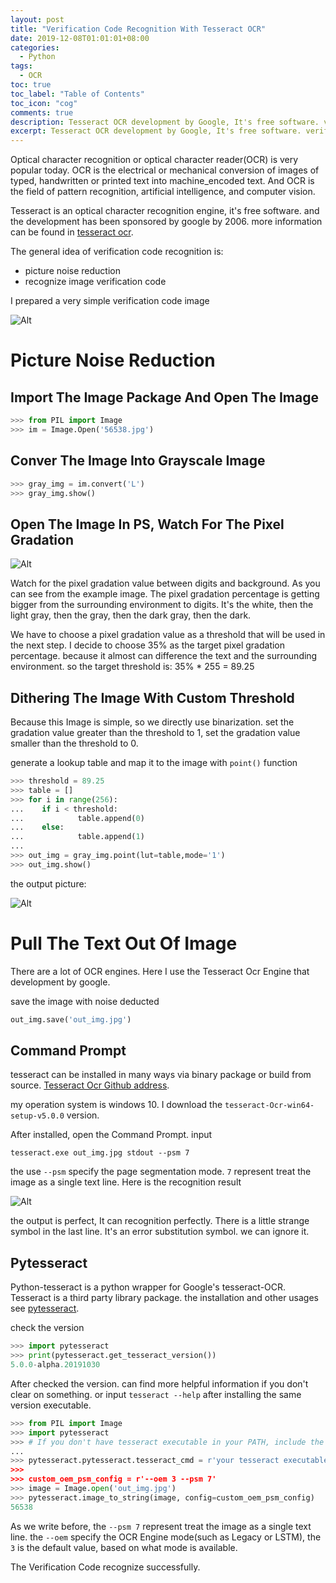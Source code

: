 ```yaml
---
layout: post
title: "Verification Code Recognition With Tesseract OCR"
date: 2019-12-08T01:01:01+08:00
categories:
  - Python
tags:
  - OCR
toc: true
toc_label: "Table of Contents"
toc_icon: "cog"
comments: true
description: Tesseract OCR development by Google, It's free software. verification code is common used in website.
excerpt: Tesseract OCR development by Google, It's free software. verification code is common used in website.
---
```

Optical character recognition or optical character reader(OCR) is very popular today. OCR is the electrical or mechanical conversion of images of typed, handwritten or printed text into machine_encoded text. And OCR is the field of pattern recognition, artificial intelligence, and computer vision.

Tesseract is an optical character recognition engine, it's free software. and the development has been sponsored by google by 2006. more information can be found in [tesseract ocr][6].

The general idea of verification code recognition is:
* picture noise reduction
* recognize image verification code

I prepared a very simple verification code image

![Alt][1]

# Picture Noise Reduction
## Import The Image Package And Open The Image
```python
>>> from PIL import Image
>>> im = Image.Open('56538.jpg')
```
## Conver The Image Into Grayscale Image
```python
>>> gray_img = im.convert('L')
>>> gray_img.show()
```

## Open The Image In PS, Watch For The Pixel Gradation


![Alt][2]

Watch for the pixel gradation value between digits and background. As you can see from the example image. The pixel gradation percentage is getting bigger from the surrounding environment to digits. It's the white, then the light gray, then the gray, then the dark gray, then the dark.

We have to choose a pixel gradation value as a threshold that will be used in the next step.  I decide to choose 35% as the target pixel gradation percentage. because it almost can difference the text and the surrounding environment. so the target threshold is: 35% * 255 = 89.25

## Dithering The Image With Custom Threshold
Because this Image is simple, so we directly use binarization. set the gradation value greater than the threshold to 1, set the gradation value smaller than the threshold to 0. 

generate a lookup table and map it to the image with `point()` function
```python
>>> threshold = 89.25
>>> table = []
>>> for i in range(256):
...    if i < threshold:
...            table.append(0)
...    else:
...            table.append(1)
...
>>> out_img = gray_img.point(lut=table,mode='1')
>>> out_img.show()
```
the output picture:

![Alt][3]


# Pull The Text Out Of Image
There are a lot of OCR engines. Here I use the Tesseract Ocr Engine that development by google.

save the image with noise deducted
```python
out_img.save('out_img.jpg')
```

## Command Prompt
tesseract can be installed in many ways via binary package or build from source. [Tesseract Ocr Github address][6].

my operation system is windows 10. I download the `tesseract-Ocr-win64-setup-v5.0.0` version.

After installed, open the Command Prompt. input 
```
tesseract.exe out_img.jpg stdout --psm 7
```
the use `--psm` specify the page segmentation mode. `7` represent treat the image as a single text line.
Here is the recognition result

![Alt][4]

the output is perfect, It can recognition perfectly. There is a little strange symbol in the last line. It's an error substitution symbol. we can ignore it.

## Pytesseract
Python-tesseract is a python wrapper for Google's tesseract-OCR. Tesseract is a third party library package. the installation and other usages see [pytesseract][5].

check the version
```python
>>> import pytesseract
>>> print(pytesseract.get_tesseract_version())
5.0.0-alpha.20191030
```
After checked the version. can find more helpful information if you don't clear on something. or input `tesseract --help` after installing the same version executable.
```python
>>> from PIL import Image
>>> import pytesseract
>>> # If you don't have tesseract executable in your PATH, include the following
...
>>> pytesseract.pytesseract.tesseract_cmd = r'your tesseract executable location
>>>
>>> custom_oem_psm_config = r'--oem 3 --psm 7'
>>> image = Image.open('out_img.jpg')
>>> pytesseract.image_to_string(image, config=custom_oem_psm_config)
56538
```
As we write before, the `--psm 7` represent treat the image as a single text line. the `--oem` specify the OCR Engine mode(such as Legacy or LSTM), the `3` is the default value, based on what mode is available.

The Verification Code recognize successfully.

[1]: /blog/assets/images/2019-12-08-Verification-Code-Recognition-With-Tesseract-OCR-a.jpg
[2]: /blog/assets/images/2019-12-08-Verification-Code-Recognition-With-Tesseract-OCR-b.png
[3]: /blog/assets/images/2019-12-08-Verification-Code-Recognition-With-Tesseract-OCR-c.jpg
[4]: /blog/assets/images/2019-12-08-Verification-Code-Recognition-With-Tesseract-OCR-d.png
[5]: https://pypi.org/project/pytesseract/
[6]: https://github.com/tesseract-ocr/tesseract
